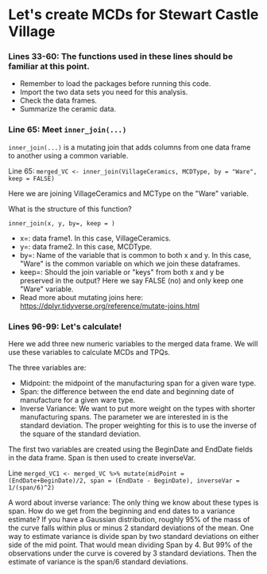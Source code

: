 # Let's create MCDs for Stewart Castle Village

### Lines 33-60: The functions used in these lines should be familiar at this point. 

* Remember to load the packages before running this code.
* Import the two data sets you need for this analysis.
*  Check the data frames.
*  Summarize the ceramic data. 

### Line 65: Meet ```inner_join(...)```

```inner_join(...)``` is a mutating join that adds columns from one data frame to another using a common variable.


Line 65: ```merged_VC <- inner_join(VillageCeramics, MCDType, by = "Ware", keep = FALSE)```

Here we are joining VillageCeramics and MCType on the "Ware" variable.

What is the structure of this function?

```inner_join(x, y, by=, keep = )```
* x=: data frame1. In this case, VillageCeramics.
* y=: data frame2. In this case, MCDType.
* by=: Name of the variable that is common to both x and y. In this case, "Ware" is the common variable on which we join these dataframes.
* keep=: Should the join variable or "keys" from both x and y be preserved in the output? Here we say FALSE (no) and only keep one "Ware" variable.
* Read more about mutating joins here: https://dplyr.tidyverse.org/reference/mutate-joins.html

### Lines 96-99: Let's calculate!

Here we add three new numeric variables to the merged data frame.  We will use these variables to calculate MCDs and TPQs.

The three variables are:
* Midpoint: the midpoint of the manufacturing span for a given ware type.
* Span: the difference between the end date and beginning date of manufacture for a given ware type.
* Inverse Variance: We want to put more weight on the types with shorter manufacturing spans. The parameter we are interested in is the standard deviation. The proper weighting for this is to use the inverse of the square of the standard deviation.

The first two variables are created using the BeginDate and EndDate fields in the data frame. Span is then used to create inverseVar.

Line ```merged_VC1 <- merged_VC %>%
 mutate(midPoint = (EndDate+BeginDate)/2,
         span = (EndDate - BeginDate),
         inverseVar = 1/(span/6)^2)```
         
A word about inverse variance: The only thing we know about these types is span.  How do we get from the beginning and end dates to a variance estimate? If you have a Gaussian distribution, roughly 95% of the mass of the curve falls within plus or minus 2 standard deviations of the mean. One way to estimate variance is divide span by two standard deviations on either side of the mid point. That would mean dividing Span by 4. But 99% of the observations under the curve is covered by 3 standard deviations. Then the estimate of variance is the span/6 standard deviations.

         
         




